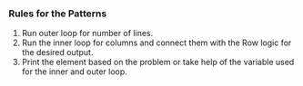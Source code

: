 ### Rules for the Patterns
1. Run outer loop for number of lines.
2. Run the inner loop for columns and connect them with the Row logic for the desired output.
3. Print the element based on the problem or take help of the variable used for the inner and outer loop.